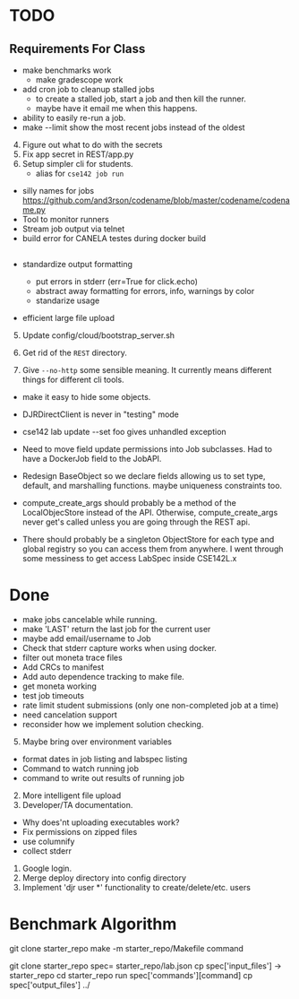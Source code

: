 # TODO

## Requirements For Class


* make benchmarks work
	* make gradescope work
* add cron job to cleanup stalled jobs
  * to create a stalled job, start a job and then kill the runner.
  * maybe have it email me when this happens.
* ability to easily re-run a job.
* make --limit show the most recent jobs instead of the oldest
4. Figure out what to do with the secrets
4. Fix app secret in REST/app.py
3. Setup simpler cli for students.
     * alias for `cse142 job run`
* silly names for jobs https://github.com/and3rson/codename/blob/master/codename/codename.py
* Tool to monitor runners
* Stream job output via telnet
* build error for CANELA testes during docker build
 
##


* standardize output formatting
  * put errors in stderr (err=True for click.echo)
  * abstract away formatting for errors, info, warnings by color
  * standarize usage
  
* efficient large file upload

5. Update config/cloud/bootstrap_server.sh

3. Get rid of the `REST` directory.
4. Give `--no-http` some sensible meaning.  It currently means different things for different cli tools.
* make it easy to hide some objects.
* DJRDirectClient is never in "testing" mode

* cse142 lab update --set foo  gives unhandled exception

* Need to move field update permissions into Job subclasses.  Had to have a DockerJob field to the JobAPI.
* Redesign BaseObject so we declare fields allowing us to set type, default, and marshalling functions.  maybe uniqueness constraints too.

* compute_create_args should probably be a method of the LocalObjecStore
  instead of the API.  Otherwise, compute_create_args never get's called unless
  you are going through the REST api.
* There should probably be a singleton ObjectStore for each type and global registry so you can access them from anywhere.  I went through some messiness to get access LabSpec inside CSE142L.x

# Done

* make jobs cancelable while running.
* make 'LAST' return the last job for the current user
* maybe add email/username to Job 
* Check that stderr capture works when using docker.
* filter out moneta trace files
* Add CRCs to manifest
* Add auto dependence tracking to make file.
* get moneta working
* test job timeouts
* rate limit student submissions (only one non-completed job at a time)
* need cancelation support
* reconsider how we implement solution checking.
5. Maybe bring over environment variables
* format dates in job listing and labspec listing
* Command to watch running job
* command to write out results of running job
2. More intelligent file upload
2. Developer/TA documentation.
* Why does'nt uploading executables work?
* Fix permissions on zipped files
* use columnify
* collect stderr
1. Google login.
3. Merge deploy directory into config directory
3. Implement 'djr user *' functionality to create/delete/etc. users

# Benchmark Algorithm

git clone starter_repo
make -m starter_repo/Makefile command


git clone starter_repo
spec= starter_repo/lab.json
cp spec['input_files'] -> starter_repo
cd starter_repo
run spec['commands'][command]
cp spec['output_files'] ../


